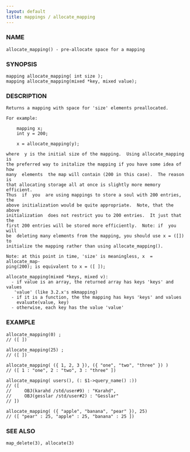 ```yaml
---
layout: default
title: mappings / allocate_mapping
---
```


### NAME

    allocate_mapping() - pre-allocate space for a mapping

### SYNOPSIS

    mapping allocate_mapping( int size );
    mapping allocate_mapping(mixed *key, mixed value);

### DESCRIPTION

    Returns a mapping with space for 'size' elements preallocated.

    For example:

        mapping x;
        int y = 200;

        x = allocate_mapping(y);

    where  y is the initial size of the mapping.  Using allocate_mapping is
    the preferred way to initalize the mapping if you have some idea of how
    many  elements  the map will contain (200 in this case).  The reason is
    that allocating storage all at once is slightly more memory  efficient.
    Thus  if  you  are using mappings to store a soul with 200 entries, the
    above initialization would be quite appropriate.  Note, that the  above
    initialization  does not restrict you to 200 entries.  It just that the
    first 200 entries will be stored more efficiently.  Note: if  you  will
    be  deleting many elements from the mapping, you should use x = ([]) to
    initialize the mapping rather than using allocate_mapping().

    Note: at this point in time, 'size' is meaningless, x  =  allocate_map‐
    ping(200); is equivalent to x = ([ ]);

    allocate_mapping(mixed *keys, mixed v):
      - if value is an array, the returned array has keys 'keys' and values
       'value' (like 3.2.x's mkmapping)
      - if it is a function, the the mapping has keys 'keys' and values
        evaluate(value, key)
      - otherwise, each key has the value 'value'

### EXAMPLE

    allocate_mapping(0) ;
    // ([ ])

    allocate_mapping(25) ;
    // ([ ])

    allocate_mapping( ({ 1, 2, 3 }), ({ "one", "two", "three" }) )
    // ([ 1 : "one", 2 : "two", 3 : "three" ])

    allocate_mapping( users(), (: $1->query_name() :))
    // ([
    //     OBJ(karahd /std/user#9) : "Karahd",
    //     OBJ(gesslar /std/user#2) : "Gesslar"
    // ])

    allocate_mapping( ({ "apple", "banana", "pear" }), 25)
    // ([ "pear" : 25, "apple" : 25, "banana" : 25 ])

### SEE ALSO

    map_delete(3), allocate(3)

